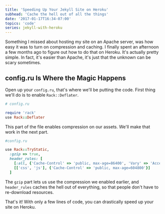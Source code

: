 ```yaml
---
title: 'Speeding Up Your Jekyll Site on Heroku'
subhead: 'Cache the hell out of all the things'
date: '2017-01-17T16:34-07:00'
topics: 'code'
series: jekyll-with-heroku
---
```


Something I missed about hosting my site on an Apache server, was how easy it was to turn on compression and caching. I finally spent an afternoon a few months ago to figure out how to do that on Heroku. It's actually pretty simple. In fact, it's easier than Apache, it's just that the unknown can be scary sometimes.

## config.&#8203;ru Is Where the Magic Happens
Open up your `config.ru`, that's where we'll be putting the code. First thing we'll do is to enable `Rack::Deflater`.

```ruby
# config.ru

require 'rack'
use Rack::Deflater
```

This part of the file enables compression on our assets. We'll make that work in the next part.

```ruby
#config.ru

use Rack::TryStatic,
  :gzip => true,
  header_rules: [
    [:all, {'Cache-Control' => 'public, max-age=86400', 'Vary' => 'Accept-Encoding'}],
    [['css', 'js'], {'Cache-Control' => 'public, max-age=604800'}]
  ]
```

The `gzip` part lets us use the compression we enabled earlier, and `header_rules` caches the hell out of everything, so that people don't have to re-download resources.

That's it! With only a few lines of code, you can drastically speed up your site on Heroku.
